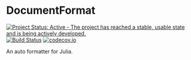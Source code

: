# DocumentFormat

[![Project Status: Active - The project has reached a stable, usable state and is being actively developed.](http://www.repostatus.org/badges/latest/active.svg)](http://www.repostatus.org/#active)
[![Build Status](https://travis-ci.org/julia-vscode/DocumentFormat.jl.svg?branch=master)](https://travis-ci.org/julia-vscode/DocumentFormat.jl)
[![codecov.io](http://codecov.io/github/julia-vscode/DocumentFormat.jl/coverage.svg?branch=master)](http://codecov.io/github/julia-vscode/DocumentFormat.jl?branch=master)

An auto formatter for Julia.
